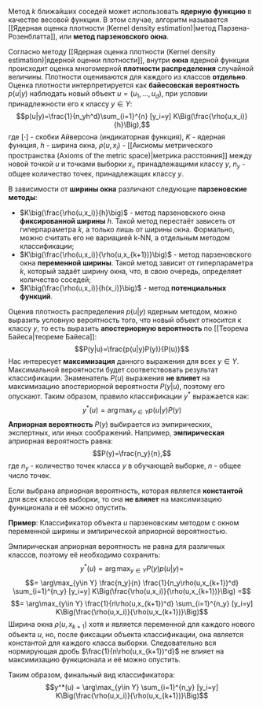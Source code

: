 Метод $k$ ближайших соседей может использовать **ядерную функцию** в качестве весовой функции. В этом случае, алгоритм называется [[Ядерная оценка плотности (Kernel density estimation)|метод Парзена-Розенблатта]], или **метод парзеновского окна**.

Согласно методу [[Ядерная оценка плотности (Kernel density estimation)|ядерной оценки плотности]], внутри **окна** ядерной функции происходит оценка многомерной **плотности распределения** случайной величины. Плотности оцениваются для каждого из классов **отдельно**. Оценка плотности интерпретируется как **байесовская вероятность** $p(u|y)$ наблюдать новый объект $u=(u_1,...,u_d)$, при условии принадлежности его к классу $y \in Y$:$$p(u|y)=\frac{1}{n_yh^d}\sum_{i=1}^{n} [y_i=y] K\Big(\frac{\rho(u,x_i)}{h}\Big),$$где $[\cdot]$ - скобки Айверсона (индикаторная функция), $K$ - ядерная функция, $h$ - ширина окна, $\rho(u,x_i)$ - [[Аксиомы метрического пространства (Axioms of the metric space)|метрика расстояния]] между новой точкой $u$ и точками выборки $x_i$, принадлежащими классу $y$, $n_y$ - общее количество точек, принадлежащих классу $y$.

В зависимости от **ширины окна** различают следующие **парзеновские методы**:
- $K\big(\frac{\rho(u,x_i)}{h}\big)$ - метод парзеновского окна **фиксированной ширины** $h$. Такой метод перестаёт зависеть от гиперпараметра $k$, а только лишь от ширины окна. Формально, можно считать его не вариацией k-NN, а отдельным методом классификации;
- $K\big(\frac{\rho(u,x_i)}{\rho(u,x_{k+1})}\big)$ - метод парзеновского окна **переменной ширины**. Такой метод зависит от гиперпараметра $k$, который задаёт ширину окна, что, в свою очередь, определяет количество соседей;
- $K\big(\frac{\rho(u,x_i)}{h(x_i)}\big)$ - метод **потенциальных функций**.

Оценив плотность распределения $p(u|y)$ ядерным методом, можно выразить условную вероятность того, что новый объект относится к классу $y$, то есть выразить **апостериорную вероятность** по [[Теорема Байеса|теореме Байеса]]:$$P(y|u)=\frac{p(u|y)P(y)}{P(u)}$$Нас интересует **максимизация** данного выражения для всех $y\in Y$. Максимальной вероятности будет соответствовать результат классификации. Знаменатель $P(u)$ выражения **не влияет** на максимизацию апостериорной вероятности $P(y|u)$, поэтому его опускают. Таким образом, правило классификации $y^*$ выражается как:$$y^*(u)=\arg\max_{y\in Y}p(u|y)P(y)$$**Априорная вероятность** $P(y)$ выбирается из эмпирических, экспертных, или иных соображений. Например, **эмпирическая** априорная вероятность равна:$$P(y)=\frac{n_y}{n},$$где $n_y$ - количество точек класса $y$ в обучающей выборке, $n$ - общее число точек.

Если выбрана априорная вероятность, которая является **константой** для всех классов выборки, то она **не влияет** на максимизацию функционала и её можно опустить.

**Пример**:
Классификатор объекта $u$ парзеновским методом с окном переменной ширины и эмпирической априорной вероятностью.

Эмпирическая априорная вероятность не равна для различных классов, поэтому её необходимо сохранить:$$y^*(u)=\arg\max_{y\in Y} P(y) p(u|y)=$$$$= \arg\max_{y\in Y} \frac{n_y}{n} \frac{1}{n_y\rho(u,x_{k+1})^d} \sum_{i=1}^{n_y} [y_i=y] K\Big(\frac{\rho(u,x_i)}{\rho(u,x_{k+1})}\Big) =$$$$= \arg\max_{y\in Y} \frac{1}{n\rho(u,x_{k+1})^d} \sum_{i=1}^{n_y} [y_i=y] K\Big(\frac{\rho(u,x_i)}{\rho(u,x_{k+1})}\Big)$$
Ширина окна $\rho(u,x_{k+1})$ хотя и является переменной для каждого нового объекта $u$, но, после фиксации объекта классификации, она является константой для каждого класса выборки. Следовательно вся нормирующая дробь $\frac{1}{n\rho(u,x_{k+1})^d}$ не влияет на максимизацию функционала и её можно опустить.

Таким образом, финальный вид классификатора:$$y^*(u) = \arg\max_{y\in Y} \sum_{i=1}^{n_y} [y_i=y] K\Big(\frac{\rho(u,x_i)}{\rho(u,x_{k+1})}\Big)$$
